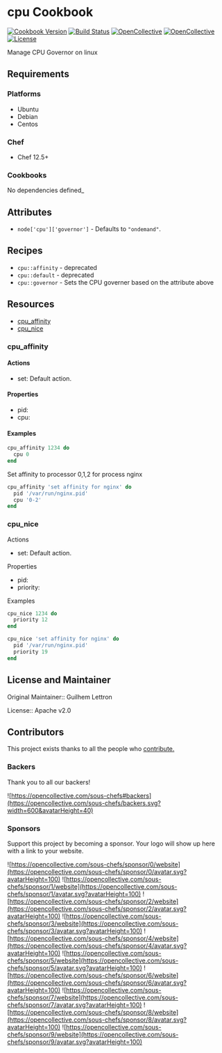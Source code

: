 # cpu Cookbook

[![Cookbook Version](https://img.shields.io/cookbook/v/sc_cpu.svg)](https://supermarket.chef.io/cookbooks/sc_cpu)
[![Build Status](https://img.shields.io/circleci/project/github/sous-chefs/cpu/master.svg)](https://circleci.com/gh/sous-chefs/cpu)
[![OpenCollective](https://opencollective.com/sous-chefs/backers/badge.svg)](#backers)
[![OpenCollective](https://opencollective.com/sous-chefs/sponsors/badge.svg)](#sponsors)
[![License](https://img.shields.io/badge/License-Apache%202.0-green.svg)](https://opensource.org/licenses/Apache-2.0)

Manage CPU Governor on linux

## Requirements

### Platforms

- Ubuntu
- Debian
- Centos

### Chef

- Chef 12.5+

### Cookbooks

No dependencies defined_

## Attributes

- `node['cpu']['governor']` - Defaults to `"ondemand"`.

## Recipes

- `cpu::affinity` - deprecated
- `cpu::default` - deprecated
- `cpu::governor` - Sets the CPU governer based on the attribute above

## Resources

- [cpu_affinity](#cpu_affinity)
- [cpu_nice](#cpu_nice)

### cpu_affinity

#### Actions

- set: Default action.

#### Properties

- pid:
- cpu:

#### Examples

```ruby
cpu_affinity 1234 do
  cpu 0
end
```

Set affinity to processor 0,1,2 for process nginx

```ruby
cpu_affinity 'set affinity for nginx' do
  pid '/var/run/nginx.pid'
  cpu '0-2'
end
```

### cpu_nice

Actions

- set: Default action.

Properties

- pid:
- priority:

Examples

```ruby
cpu_nice 1234 do
  priority 12
end
```

```ruby
cpu_nice 'set affinity for nginx' do
  pid '/var/run/nginx.pid'
  priority 19
end
```

## License and Maintainer

Original Maintainer:: Guilhem Lettron

License:: Apache v2.0

## Contributors

This project exists thanks to all the people who [contribute.](https://opencollective.com/sous-chefs/contributors.svg?width=890&button=false)

### Backers

Thank you to all our backers!

![https://opencollective.com/sous-chefs#backers](https://opencollective.com/sous-chefs/backers.svg?width=600&avatarHeight=40)

### Sponsors

Support this project by becoming a sponsor. Your logo will show up here with a link to your website.

![https://opencollective.com/sous-chefs/sponsor/0/website](https://opencollective.com/sous-chefs/sponsor/0/avatar.svg?avatarHeight=100)
![https://opencollective.com/sous-chefs/sponsor/1/website](https://opencollective.com/sous-chefs/sponsor/1/avatar.svg?avatarHeight=100)
![https://opencollective.com/sous-chefs/sponsor/2/website](https://opencollective.com/sous-chefs/sponsor/2/avatar.svg?avatarHeight=100)
![https://opencollective.com/sous-chefs/sponsor/3/website](https://opencollective.com/sous-chefs/sponsor/3/avatar.svg?avatarHeight=100)
![https://opencollective.com/sous-chefs/sponsor/4/website](https://opencollective.com/sous-chefs/sponsor/4/avatar.svg?avatarHeight=100)
![https://opencollective.com/sous-chefs/sponsor/5/website](https://opencollective.com/sous-chefs/sponsor/5/avatar.svg?avatarHeight=100)
![https://opencollective.com/sous-chefs/sponsor/6/website](https://opencollective.com/sous-chefs/sponsor/6/avatar.svg?avatarHeight=100)
![https://opencollective.com/sous-chefs/sponsor/7/website](https://opencollective.com/sous-chefs/sponsor/7/avatar.svg?avatarHeight=100)
![https://opencollective.com/sous-chefs/sponsor/8/website](https://opencollective.com/sous-chefs/sponsor/8/avatar.svg?avatarHeight=100)
![https://opencollective.com/sous-chefs/sponsor/9/website](https://opencollective.com/sous-chefs/sponsor/9/avatar.svg?avatarHeight=100)
